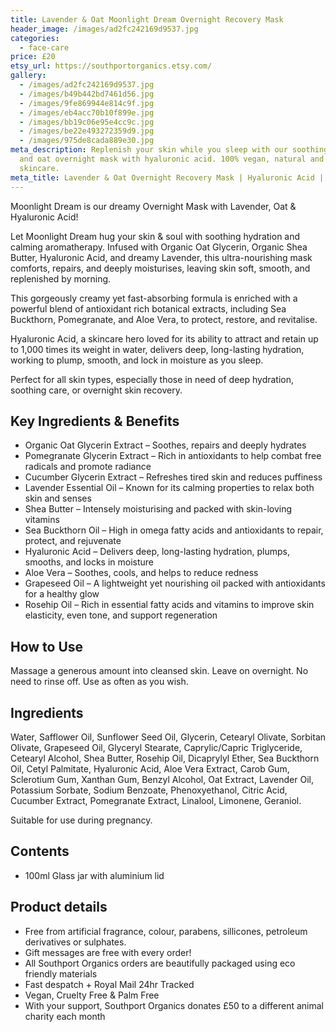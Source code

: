 ```yaml
---
title: Lavender & Oat Moonlight Dream Overnight Recovery Mask
header_image: /images/ad2fc242169d9537.jpg
categories:
  - face-care
price: £20
etsy_url: https://southportorganics.etsy.com/
gallery:
  - /images/ad2fc242169d9537.jpg
  - /images/b49b442bd7461d56.jpg
  - /images/9fe869944e814c9f.jpg
  - /images/eb4acc70b10f899e.jpg
  - /images/bb19c06e95e4cc9c.jpg
  - /images/be22e493272359d9.jpg
  - /images/975de8cada889e30.jpg
meta_description: Replenish your skin while you sleep with our soothing lavender
  and oat overnight mask with hyaluronic acid. 100% vegan, natural and organic
  skincare.
meta_title: Lavender & Oat Overnight Recovery Mask | Hyaluronic Acid | Southport Organics
---
```

Moonlight Dream is our dreamy Overnight Mask with Lavender, Oat & Hyaluronic Acid!

Let Moonlight Dream hug your skin & soul with soothing hydration and calming aromatherapy. Infused with Organic Oat Glycerin, Organic Shea Butter, Hyaluronic Acid, and dreamy Lavender, this ultra-nourishing mask comforts, repairs, and deeply moisturises, leaving skin soft, smooth, and replenished by morning.

This gorgeously creamy yet fast-absorbing formula is enriched with a powerful blend of antioxidant rich botanical extracts, including Sea Buckthorn, Pomegranate, and Aloe Vera, to protect, restore, and revitalise.

Hyaluronic Acid, a skincare hero loved for its ability to attract and retain up to 1,000 times its weight in water, delivers deep, long-lasting hydration, working to plump, smooth, and lock in moisture as you sleep.

Perfect for all skin types, especially those in need of deep hydration, soothing care, or overnight skin recovery.

## Key Ingredients & Benefits

- Organic Oat Glycerin Extract – Soothes, repairs and deeply hydrates
- Pomegranate Glycerin Extract – Rich in antioxidants to help combat free radicals and promote radiance
- Cucumber Glycerin Extract – Refreshes tired skin and reduces puffiness
- Lavender Essential Oil – Known for its calming properties to relax both skin and senses
- Shea Butter – Intensely moisturising and packed with skin-loving vitamins
- Sea Buckthorn Oil – High in omega fatty acids and antioxidants to repair, protect, and rejuvenate
- Hyaluronic Acid – Delivers deep, long-lasting hydration, plumps, smooths, and locks in moisture
- Aloe Vera – Soothes, cools, and helps to reduce redness
- Grapeseed Oil – A lightweight yet nourishing oil packed with antioxidants for a healthy glow
- Rosehip Oil – Rich in essential fatty acids and vitamins to improve skin elasticity, even tone, and support regeneration

## How to Use

Massage a generous amount into cleansed skin. Leave on overnight. No need to rinse off. Use as often as you wish.

## Ingredients

Water, Safflower Oil, Sunflower Seed Oil, Glycerin, Cetearyl Olivate, Sorbitan Olivate, Grapeseed Oil, Glyceryl Stearate, Caprylic/Capric Triglyceride, Cetearyl Alcohol, Shea Butter, Rosehip Oil, Dicaprylyl Ether, Sea Buckthorn Oil, Cetyl Palmitate, Hyaluronic Acid, Aloe Vera Extract, Carob Gum, Sclerotium Gum, Xanthan Gum, Benzyl Alcohol, Oat Extract, Lavender Oil, Potassium Sorbate, Sodium Benzoate, Phenoxyethanol, Citric Acid, Cucumber Extract, Pomegranate Extract, Linalool, Limonene, Geraniol.

Suitable for use during pregnancy.

## Contents

- 100ml Glass jar with aluminium lid

## Product details

- Free from artificial fragrance, colour, parabens, sillicones, petroleum derivatives or sulphates.
- Gift messages are free with every order!
- All Southport Organics orders are beautifully packaged using eco friendly materials
- Fast despatch + Royal Mail 24hr Tracked
- Vegan, Cruelty Free & Palm Free
- With your support, Southport Organics donates £50 to a different animal charity each month
